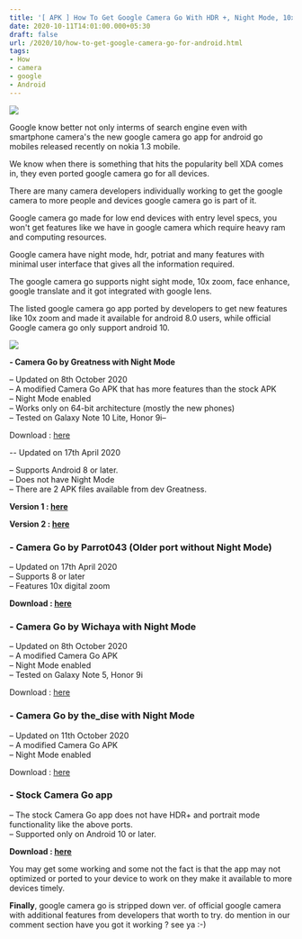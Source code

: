 ```yaml
---
title: '[ APK ] How To Get Google Camera Go With HDR +, Night Mode, 10xzoom For Android !'
date: 2020-10-11T14:01:00.000+05:30
draft: false
url: /2020/10/how-to-get-google-camera-go-for-android.html
tags: 
- How
- camera
- google
- Android
---
```


 [![](https://lh3.googleusercontent.com/-Pj7V-vPonRw/X4MF0SjCRVI/AAAAAAAABxQ/yqcnvvbUw7woxQvHmFkmbVKRibieLNR4QCLcBGAsYHQ/s1600/1602422220642104-0.png)](https://lh3.googleusercontent.com/-Pj7V-vPonRw/X4MF0SjCRVI/AAAAAAAABxQ/yqcnvvbUw7woxQvHmFkmbVKRibieLNR4QCLcBGAsYHQ/s1600/1602422220642104-0.png) 

  

Google know better not only interms of search engine even with smartphone camera's the new google camera go app for android go mobiles released recently on nokia 1.3 mobile.

  

We know when there is something that hits the popularity bell XDA comes in, they even ported google camera go for all devices.

  

There are many camera developers individually working to get the google camera to more people and devices google camera go is part of it.

  

Google camera go made for low end devices with entry level specs, you won't get features like we have in google camera which require heavy ram and computing resources.

  

Google camera have night mode, hdr, potriat and many features with minimal user interface that gives all the information required.

  

The google camera go supports night sight mode, 10x zoom, face enhance, google translate and it got integrated with google lens.

  

The listed google camera go app ported by developers to get new features like 10x zoom and made it available for android 8.0 users, while official Google camera go only support android 10.

  

 [![](https://lh3.googleusercontent.com/-5jkUIDGrvBM/X4Lrnh9OuSI/AAAAAAAABxE/1inR_LF7Zu86Pzkg8pH3AwGm9OOckYMtQCLcBGAsYHQ/s1600/1602415511176410-0.png)](https://lh3.googleusercontent.com/-5jkUIDGrvBM/X4Lrnh9OuSI/AAAAAAAABxE/1inR_LF7Zu86Pzkg8pH3AwGm9OOckYMtQCLcBGAsYHQ/s1600/1602415511176410-0.png) 

**\- Camera Go by Greatness with Night Mode**  

– Updated on 8th October 2020  
– A modified Camera Go APK that has more features than the stock APK  
– Night Mode enabled  
– Works only on 64-bit architecture (mostly the new phones)  
– Tested on Galaxy Note 10 Lite, Honor 9i–

Download : [here](https://f.celsoazevedo.com/file/cfiles/gcm1/GCam-Go-Greatness-v1.apk)

\-- Updated on 17th April 2020

– Supports Android 8 or later.  
– Does not have Night Mode  
– There are 2 APK files available from dev Greatness.   

**Version 1 : [here](https://www.celsoazevedo.com/files/android/google-camera/f/changelog1438/)**

**Version 2 : [here](https://f.celsoazevedo.com/file/cfiles/gcm1/GCam_Go.GreatnessTest2.apk)**

### **\- Camera Go by Parrot043 (Older port without Night Mode)**

– Updated on 17th April 2020  
– Supports 8 or later  
– Features 10x digital zoom

**Download : [here](https://www.celsoazevedo.com/files/android/google-camera/dev-parrot043/#apk1520)**

### **\- Camera Go by Wichaya with Night Mode**

– Updated on 8th October 2020  
– A modified Camera Go APK  
– Night Mode enabled  
– Tested on Galaxy Note 5, Honor 9i

Download : [here](https://1-dontsharethislink.celsoazevedo.com/file/filesc/Camera_Go_1.8.3_Wichaya.apk) 

### **\- Camera Go by the\_dise with Night Mode**

– Updated on 11th October 2020  
– A modified Camera Go APK  
– Night Mode enabled

Download : [here](https://ukcdn.cyanogenmods.org/downloads/APK/GCam/the_dise/DMGC-Go-ver.1.0-the_dise.apk)

### **\- Stock Camera Go app**  

– The stock Camera Go app does not have HDR+ and portrait mode functionality like the above ports.  
– Supported only on Android 10 or later.

**Download : [here](https://drive.google.com/file/d/1g_lMQXQPrABaUGC4hZJj50y6ZrsCqWMN/view)**

You may get some working and some not the fact is that the app may not optimized or ported to your device to work on they make it available to more devices timely.

**Finally**, google camera go is stripped down ver. of official google camera with additional features from developers that worth to try. do mention in our comment section have you got it working ? see ya :-)